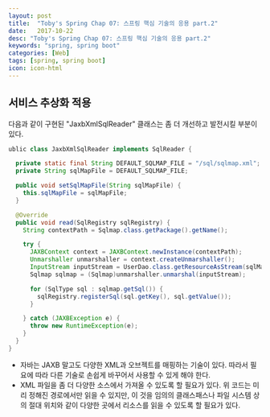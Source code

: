 ```yaml
---
layout: post
title:  "Toby's Spring Chap 07: 스프링 핵심 기술의 응용 part.2"
date:   2017-10-22
desc: "Toby's Spring Chap 07: 스프링 핵심 기술의 응용 part.2"
keywords: "spring, spring boot"
categories: [Web]
tags: [spring, spring boot]
icon: icon-html
---
```


## 서비스 추상화 적용

다음과 같이 구현된 "JaxbXmlSqlReader" 클래스는 좀 더 개선하고 발전시킬 부분이 있다.
~~~java
ublic class JaxbXmlSqlReader implements SqlReader {

  private static final String DEFAULT_SQLMAP_FILE = "/sql/sqlmap.xml";
  private String sqlMapFile = DEFAULT_SQLMAP_FILE;

  public void setSqlMapFile(String sqlMapFile) {
    this.sqlMapFile = sqlMapFile;
  }

  @Override
  public void read(SqlRegistry sqlRegistry) {
    String contextPath = Sqlmap.class.getPackage().getName();

    try {
      JAXBContext context = JAXBContext.newInstance(contextPath);
      Unmarshaller unmarshaller = context.createUnmarshaller();
      InputStream inputStream = UserDao.class.getResourceAsStream(sqlMapFile);
      Sqlmap sqlmap = (Sqlmap)unmarshaller.unmarshal(inputStream);

      for (SqlType sql : sqlmap.getSql()) {
        sqlRegistry.registerSql(sql.getKey(), sql.getValue());
      }

    } catch (JAXBException e) {
      throw new RuntimeException(e);
    }
  }
}
~~~

* 자바는 JAXB 말고도 다양한 XML과 오브젝트를 매핑하는 기술이 있다. 따라서 필요에 따라 다른 기술로 손쉽게 바꾸어서 사용할 수 있게 해야 한다.
* XML 파일을 좀 더 다양한 소스에서 가져올 수 있도록 할 필요가 있다. 위 코드는 미리 정해진 경로에서만 읽을 수 있지만, 이 것을 임의의 클래스패스나 파일 시스템 상의 절대 위치와 같이 다양한 곳에서 리소스를 읽을 수 있도록 할 필요가 있다.
